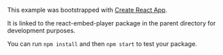 This example was bootstrapped with [Create React App](https://github.com/facebook/create-react-app).

It is linked to the react-embed-player package in the parent directory for development purposes.

You can run `npm install` and then `npm start` to test your package.
